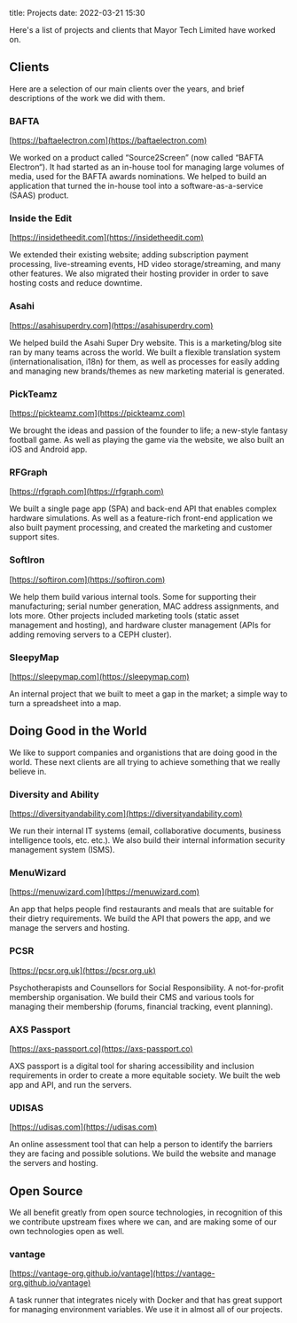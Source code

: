 title: Projects
date: 2022-03-21 15:30

Here's a list of projects and clients that Mayor Tech Limited have worked on.

## Clients

Here are a selection of our main clients over the years, and brief descriptions of the work we did with them.

### BAFTA

[https://baftaelectron.com](https://baftaelectron.com)

We worked on a product called “Source2Screen” (now called “BAFTA Electron“). It had started as an in-house tool for managing large volumes of media, used for the BAFTA awards nominations. We helped to build an application that turned the in-house tool into a software-as-a-service (SAAS) product.

### Inside the Edit

[https://insidetheedit.com](https://insidetheedit.com)

We extended their existing website; adding subscription payment processing, live-streaming events, HD video storage/streaming, and many other features. We also migrated their hosting provider in order to save hosting costs and reduce downtime.

### Asahi

[https://asahisuperdry.com](https://asahisuperdry.com)

We helped build the Asahi Super Dry website. This is a marketing/blog site ran by many teams across the world. We built a flexible translation system (internationalisation, i18n) for them, as well as processes for easily adding and managing new brands/themes as new marketing material is generated.

### PickTeamz

[https://pickteamz.com](https://pickteamz.com)

We brought the ideas and passion of the founder to life; a new-style fantasy football game. As well as playing the game via the website, we also built an iOS and Android app.

### RFGraph

[https://rfgraph.com](https://rfgraph.com)

We built a single page app (SPA) and back-end API that enables complex hardware simulations. As well as a feature-rich front-end application we also built payment processing, and created the marketing and customer support sites.

### SoftIron

[https://softiron.com](https://softiron.com)

We help them build various internal tools. Some for supporting their manufacturing; serial number generation, MAC address assignments, and lots more. Other projects included marketing tools (static asset management and hosting), and hardware cluster management (APIs for adding removing servers to a CEPH cluster).

### SleepyMap

[https://sleepymap.com](https://sleepymap.com)

An internal project that we built to meet a gap in the market; a simple way to turn a spreadsheet into a map.

## Doing Good in the World

We like to support companies and organistions that are doing good in the world. These next clients are all trying to achieve something that we really believe in.

### Diversity and Ability

[https://diversityandability.com](https://diversityandability.com)

We run their internal IT systems (email, collaborative documents, business intelligence tools, etc. etc.). We also build their internal information security management system (ISMS).

### MenuWizard

[https://menuwizard.com](https://menuwizard.com)

An app that helps people find restaurants and meals that are suitable for their dietry requirements. We build the API that powers the app, and we manage the servers and hosting.

### PCSR

[https://pcsr.org.uk](https://pcsr.org.uk)

Psychotherapists and Counsellors for Social Responsibility. A not-for-profit membership organisation. We build their CMS and various tools for managing their membership (forums, financial tracking, event planning).

### AXS Passport

[https://axs-passport.co](https://axs-passport.co)

AXS passport is a digital tool for sharing accessibility and inclusion requirements in order to create a more equitable society. We built the web app and API, and run the servers.

### UDISAS

[https://udisas.com](https://udisas.com)

An online assessment tool that can help a person to identify the barriers they are facing and possible solutions. We build the website and manage the servers and hosting.

## Open Source

We all benefit greatly from open source technologies, in recognition of this we contribute upstream fixes where we can, and are making some of our own technologies open as well.

### vantage

[https://vantage-org.github.io/vantage](https://vantage-org.github.io/vantage)

A task runner that integrates nicely with Docker and that has great support for managing environment variables. We use it in almost all of our projects.